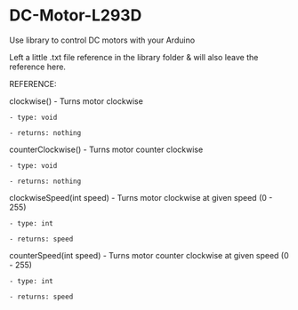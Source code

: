 # DC-Motor-L293D
Use library to control DC motors with your Arduino

Left a little .txt file reference in the library folder & will also leave the reference here.


REFERENCE:

  clockwise() - Turns motor clockwise

    - type: void

    - returns: nothing

  counterClockwise() - Turns motor counter clockwise

    - type: void

    - returns: nothing

  clockwiseSpeed(int speed) - Turns motor clockwise at given speed (0 - 255)

    - type: int

    - returns: speed

  counterSpeed(int speed) - Turns motor counter clockwise at given speed (0 - 255)

    - type: int

    - returns: speed
